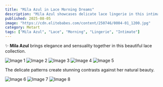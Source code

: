 ```yaml
---
title: "Mila Azul in Lace Morning Dreams"
description: "Mila Azul showcases delicate lace lingerie in this intimate morning photoshoot."
published: 2025-08-05
image: "https://cdn.elitebabes.com/content/250746/0004-01_1200.jpg"
category: Metart
tags: ["Mila Azul", "Lace", "Morning", "Lingerie", "Intimate"]
---
```


✨ **Mila Azul** brings elegance and sensuality together in this beautiful lace collection.

![Image 1](https://cdn.elitebabes.com/content/250746/0004-01_1200.jpg)
![Image 2](https://cdn.elitebabes.com/content/250746/0004-02_1200.jpg)
![Image 3](https://cdn.elitebabes.com/content/250746/0004-03_1200.jpg)
![Image 4](https://cdn.elitebabes.com/content/250746/0004-04_1200.jpg)
![Image 5](https://cdn.elitebabes.com/content/250746/0004-05_1200.jpg)

The delicate patterns create stunning contrasts against her natural beauty.

![Image 6](https://cdn.elitebabes.com/content/250746/0004-06_1200.jpg)
![Image 7](https://cdn.elitebabes.com/content/250746/0004-07_1200.jpg)
![Image 8](https://cdn.elitebabes.com/content/250746/0004-08_1200.jpg)